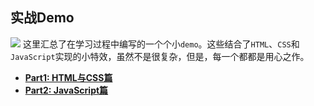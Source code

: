 ## 实战Demo
![](http://ahuntsun.gitee.io/blogimagebed/img/vuepress/demo/demo2.png)
这里汇总了在学习过程中编写的一个个小`demo`。这些结合了`HTML`、`CSS`和`JavaScript`实现的小特效，虽然不是很复杂，但是，每一个都都是用心之作。

<ul>
<li><a href="/navitem/demo/notes/html_css"><b>Part1: HTML与CSS篇</b></a></li>
<li><a href="/navitem/demo/notes/javascript"><b>Part2: JavaScript篇</b></a></li>
</ul>
